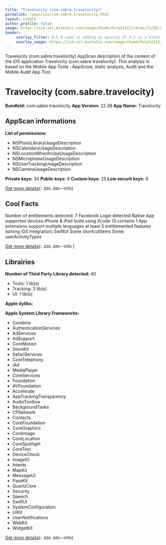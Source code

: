 ```yaml
---
title: "Travelocity (com.sabre.travelocity)"
permalink: /apps/ios/com.sabre.travelocity.html
layout: single
author_profile: false
image: https://is4-ssl.mzstatic.com/image/thumb/Purple112/v4/ae/13/92/ae139271-bad0-845a-6fb1-f5899933d7c5/AppIcon-0-1x_U007emarketing-0-9-0-85-220.png/512x512bb.jpg
header: 
     overlay_filter: 0.5 # same as adding an opacity of 0.5 to a black background
     overlay_image: https://is4-ssl.mzstatic.com/image/thumb/Purple112/v4/ae/13/92/ae139271-bad0-845a-6fb1-f5899933d7c5/AppIcon-0-1x_U007emarketing-0-9-0-85-220.png/512x512bb.jpg
---
```

Travelocity (com.sabre.travelocity) AppScan description of the content of the iOS application Travelocity (com.sabre.travelocity). This analysis is based on the Mobile App Tools : AppScore, static analysis, Audit and the Mobile Audit App Tool.

# Travelocity (com.sabre.travelocity)

**BundleId:** com.sabre.travelocity
**App Version:** 22.38
**App Name:** Travelocity


## AppScan informations 

**List of permissions:** 
- NSPhotoLibraryUsageDescription
- NSCalendarsUsageDescription
- NSLocationWhenInUseUsageDescription
- NSMicrophoneUsageDescription
- NSUserTrackingUsageDescription
- NSCameraUsageDescription
  
  
**Private keys:** 34
**Public keys:** 8
**Custom keys:** 25
**Low securit keys:** 6
  
[Get more details](/pricing.html){: .btn .btn--info}

## Cool Facts

Number of entitlements detected: 7
Facebook Login detected
Native App
supported devices iPhone & iPad
build using Xcode 13
contains 1 App extensions
support multiple languages
at least 3 entitlemented features (strong iOS integration)
SwiftUI
Some shortcutItems 
Some userActivityTypes
  
[Get more details](/pricing.html){: .btn .btn--info }

## Librairies 
**Number of Third Party Library detected:** 40
- Tools: 1 lib(s)
- Tracking: 3 lib(s)
- UI: 1 lib(s)


**Apple dylibs:**


**Apple System Library Frameworks:**
- Combine
- AuthenticationServices
- AdServices
- AdSupport
- CoreMotion
- StoreKit
- SafariServices
- CoreTelephony
- iAd
- MediaPlayer
- CoreServices
- Foundation
- AVFoundation
- Accelerate
- AppTrackingTransparency
- AudioToolbox
- BackgroundTasks
- CFNetwork
- Contacts
- CoreFoundation
- CoreGraphics
- CoreImage
- CoreLocation
- CoreSpotlight
- CoreText
- DeviceCheck
- ImageIO
- Intents
- MapKit
- MessageUI
- PassKit
- QuartzCore
- Security
- Speech
- SwiftUI
- SystemConfiguration
- UIKit
- UserNotifications
- WebKit
- WidgetKit


  
[Get more details](/pricing.html){: .btn .btn--info}

